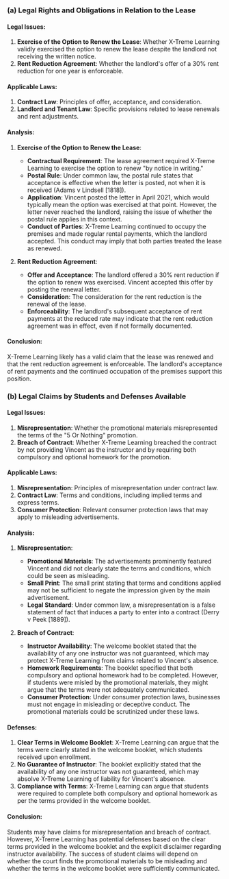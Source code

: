 ### (a) Legal Rights and Obligations in Relation to the Lease

#### Legal Issues:
1. **Exercise of the Option to Renew the Lease**: Whether X-Treme Learning validly exercised the option to renew the lease despite the landlord not receiving the written notice.
2. **Rent Reduction Agreement**: Whether the landlord's offer of a 30% rent reduction for one year is enforceable.

#### Applicable Laws:
1. **Contract Law**: Principles of offer, acceptance, and consideration.
2. **Landlord and Tenant Law**: Specific provisions related to lease renewals and rent adjustments.

#### Analysis:

1. **Exercise of the Option to Renew the Lease**:
   - **Contractual Requirement**: The lease agreement required X-Treme Learning to exercise the option to renew "by notice in writing."
   - **Postal Rule**: Under common law, the postal rule states that acceptance is effective when the letter is posted, not when it is received (Adams v Lindsell [1818]).
   - **Application**: Vincent posted the letter in April 2021, which would typically mean the option was exercised at that point. However, the letter never reached the landlord, raising the issue of whether the postal rule applies in this context.
   - **Conduct of Parties**: X-Treme Learning continued to occupy the premises and made regular rental payments, which the landlord accepted. This conduct may imply that both parties treated the lease as renewed.

2. **Rent Reduction Agreement**:
   - **Offer and Acceptance**: The landlord offered a 30% rent reduction if the option to renew was exercised. Vincent accepted this offer by posting the renewal letter.
   - **Consideration**: The consideration for the rent reduction is the renewal of the lease.
   - **Enforceability**: The landlord's subsequent acceptance of rent payments at the reduced rate may indicate that the rent reduction agreement was in effect, even if not formally documented.

#### Conclusion:
X-Treme Learning likely has a valid claim that the lease was renewed and that the rent reduction agreement is enforceable. The landlord's acceptance of rent payments and the continued occupation of the premises support this position.

### (b) Legal Claims by Students and Defenses Available

#### Legal Issues:
1. **Misrepresentation**: Whether the promotional materials misrepresented the terms of the "5 Or Nothing" promotion.
2. **Breach of Contract**: Whether X-Treme Learning breached the contract by not providing Vincent as the instructor and by requiring both compulsory and optional homework for the promotion.

#### Applicable Laws:
1. **Misrepresentation**: Principles of misrepresentation under contract law.
2. **Contract Law**: Terms and conditions, including implied terms and express terms.
3. **Consumer Protection**: Relevant consumer protection laws that may apply to misleading advertisements.

#### Analysis:

1. **Misrepresentation**:
   - **Promotional Materials**: The advertisements prominently featured Vincent and did not clearly state the terms and conditions, which could be seen as misleading.
   - **Small Print**: The small print stating that terms and conditions applied may not be sufficient to negate the impression given by the main advertisement.
   - **Legal Standard**: Under common law, a misrepresentation is a false statement of fact that induces a party to enter into a contract (Derry v Peek [1889]).

2. **Breach of Contract**:
   - **Instructor Availability**: The welcome booklet stated that the availability of any one instructor was not guaranteed, which may protect X-Treme Learning from claims related to Vincent's absence.
   - **Homework Requirements**: The booklet specified that both compulsory and optional homework had to be completed. However, if students were misled by the promotional materials, they might argue that the terms were not adequately communicated.
   - **Consumer Protection**: Under consumer protection laws, businesses must not engage in misleading or deceptive conduct. The promotional materials could be scrutinized under these laws.

#### Defenses:
1. **Clear Terms in Welcome Booklet**: X-Treme Learning can argue that the terms were clearly stated in the welcome booklet, which students received upon enrollment.
2. **No Guarantee of Instructor**: The booklet explicitly stated that the availability of any one instructor was not guaranteed, which may absolve X-Treme Learning of liability for Vincent's absence.
3. **Compliance with Terms**: X-Treme Learning can argue that students were required to complete both compulsory and optional homework as per the terms provided in the welcome booklet.

#### Conclusion:
Students may have claims for misrepresentation and breach of contract. However, X-Treme Learning has potential defenses based on the clear terms provided in the welcome booklet and the explicit disclaimer regarding instructor availability. The success of student claims will depend on whether the court finds the promotional materials to be misleading and whether the terms in the welcome booklet were sufficiently communicated.